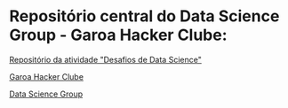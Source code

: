 # Repositório central do Data Science Group - Garoa Hacker Clube:

[Repositório da atividade "Desafios de Data Science"](https://)

[Garoa Hacker Clube](https://garoa.net.br)

[Data Science Group](https://garoa.net.br/wiki/Data_Science_Group)
    
